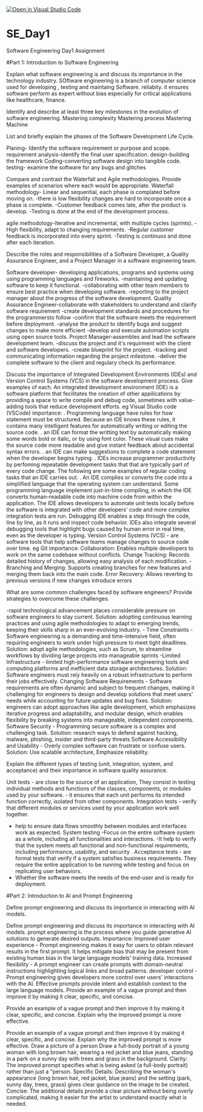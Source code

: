 [![Open in Visual Studio Code](https://classroom.github.com/assets/open-in-vscode-2e0aaae1b6195c2367325f4f02e2d04e9abb55f0b24a779b69b11b9e10269abc.svg)](https://classroom.github.com/online_ide?assignment_repo_id=18363989&assignment_repo_type=AssignmentRepo)
# SE_Day1
Software Engineering Day1 Assignment

#Part 1: Introduction to Software Engineering

Explain what software engineering is and discuss its importance in the technology industry.
SOftware engineering is a branch of computer science used for developing , testing and maintaing Software.
reliabity. it ensures software perform as expert without bias especially for critical applications like healthcare, finance.

Identify and describe at least three key milestones in the evolution of software engineering.
Mastering complexity
Mastering process
Mastering Machine

List and briefly explain the phases of the Software Development Life Cycle.

Planing- Identify the software requirement or purpose and scope.
requirement analysis-identify the final user specification.
design-building the framework
Coding-converting software design into tangible code.
testing- examine the software for any bugs and glitches

Compare and contrast the Waterfall and Agile methodologies. Provide examples of scenarios where each would be appropriate.
Waterfall methodology- Linear and sequential, each phase is complated before moving on.
-there is low flexibility
changes are hard to incorporate once a phase is complete.
-Customer feedback comes late, after the product is develop.
-Testing is done at the end of the development process.

agile methodology-lterative and incremental, with multiple cycles (sprints).
-High flexibility, adapt to changing requirements.
-Regular customer feedback is incorporated into every sprint.
-Testing is continuos and done after each iteration.

Describe the roles and responsibilities of a Software Developer, a Quality Assurance Engineer, and a Project Manager in a software engineering team.

Software developer- developing applications, programs and systems using using programming languages and fireworks.
-maintaining and updating software to keep it functional.
-collaborating with other team members to ensure best practice when developing software.
-reporting to the project manager about the progress of the software development.
Quality Assurance Engineer-collaborate with stakeholders to understand and clarify software requirement
-create development standards and procedures for the programmersto follow
-confirm that the software meets the requirement before deployment.
-analyse the product to identify bugs and suggest changes to make more efficient
-develop and execute automation scripts using open source tools.
Project Manager-assembles and lead the software development team.
-discuss the project and it's requirment with the client and software developers.
-create blueprint for the project.
-tracking and communicating information regarding the project milestone.
-deliver the complete software to the client and regulary check its performance.

Discuss the importance of Integrated Development Environments (IDEs) and Version Control Systems (VCS) in the software development process. Give examples of each.
An integrated development environment (IDE) is a software platform that fecilitates the creation of other appilications by providing a space to write compile and debug code, sometimes with value-adding tools that reduce development efforts. eg Visual Studio code (VSCode)
importance:
. Programming language have rules for how statement must be structured.
  Because an IDE knows these rules, it contains many intelligent features for automatically writing or editing the source code.
. an IDE can format the writting text by automatically making some words bold or italic, or by using font color. These visual cues make the source code more    readable and give instant feedback about accidental syntax errors.
. an IDE can make suggestions to complete a code statement when the developer begins typing.
. IDEs increase programmer productivity by perfoming repeatable development tasks that that are typically part of every code change. The following are some     examples of regular coding tasks that an IDE carries out.
. An IDE complies or converts the code into a simplified language that the operating system can understand. Some programming language implement just-in-time compiling, in which the IDE converts human-readable code into machine code from within the application.
The IDE allows developers to automate unit tests locally before the software is integrated with other developers' code and more complex integration tests are run.
Debugging IDE enables a step through the code, line by line, as it runs and inspect code behavior. IDEs also integrate several debugging tools that highlight bugs caused by human error in real time, even as the developer is typing.
Version Control Systems (VCS) - are software tools that help software teams manage changes to source code over time. eg Git
importance:
Collaboration: Enables multiple developers to work on the same codebase without conflicts.
Change Tracking: Records detailed history of changes, allowing easy analysis of each modification. 
-Branching and Merging: Supports creating branches for new features and merging them back into the main code.
Error Recovery: Allows reverting to previous versions if new changes introduce errors


What are some common challenges faced by software engineers? Provide strategies to overcome these challenges.

-rapid technological advancement places considerable pressure on software engineers to stay current.
 Solution: adopting continuous learning practices and using agile methodologies to adapt to emerging trends, keeping their skills sharp in an ever-evolving industry. -
Time Constraints - Software engineering is a demanding and time-intensive field, often requiring engineers to work under high pressure to meet tight deadlines.
 Solution: adopt agile methodologies, such as Scrum, to streamline workflows by dividing large projects into manageable sprints 
-Limited Infrastructure - limited high-performance software engineering tools and computing platforms and inefficient data storage architectures. 
 Solution: Software engineers must rely heavily on a robust infrastructure to perform their jobs effectively.
Changing Software Requirements - Software requirements are often dynamic and subject to frequent changes, making it challenging for engineers to design and develop solutions that meet users' needs while accounting for future updates and bug fixes. 
Solution: engineers can adopt approaches like agile development, which emphasizes iterative progress and adaptability, and modular design, which enables flexibility by breaking systems into manageable, independent components.
Software Security - Programming secure software is a complex and challenging task. 
Solution: research ways to defend against hacking, malware, phishing, insider and third-party threats
Software Accessibility and Usability - Overly complex software can frustrate or confuse users. 
Solution: Use scalable architecture, Emphasize reliability.


Explain the different types of testing (unit, integration, system, and acceptance) and their importance in software quality assurance.

Unit tests - are close to the source of an application, They consist in testing individual methods and functions of the classes, components, or modules used by your software. - it ensures that each unit performs its intended function correctly, isolated from other components.
 Integration tests - verify that different modules or services used by your application work well together.
 - help to ensure data flows smoothly between modules and interfaces work as expected.
 System testing -Focus on the entire software system as a whole, including all functionalities and interactions.
 -It help to verify that the system meets all functional and non-functional requirements, including performance, usability, and security .
Acceptance tests - are formal tests that verify if a system satisfies business requirements. They require the entire application to be running while testing and focus on replicating user behaviors. 
- Whether the software meets the needs of the end-user and is ready for deployment.


#Part 2: Introduction to AI and Prompt Engineering


Define prompt engineering and discuss its importance in interacting with AI models.

Define prompt engineering and discuss its importance in interacting with AI models.
 prompt engineering  is the process where you guide generative AI solutions to generate desired outputs.
Importance:
Improved user experience - Prompt engineering makes it easy for users to obtain relevant results in the first prompt. It helps mitigate bias that may be present from existing human bias in the large language models’ training data.
Increased flexibility - A prompt engineer can create prompts with domain-neutral instructions highlighting logical links and broad patterns.
developer control - Prompt engineering gives developers more control over users' interactions with the AI. Effective prompts provide intent and establish context to the large language models. Provide an example of a vague prompt and then improve it by making it clear, specific, and concise.

Provide an example of a vague prompt and then improve it by making it clear, specific, and concise. Explain why the improved prompt is more effective.

Provide an example of a vague prompt and then improve it by making it clear, specific, and concise. Explain why the improved prompt is more effective.
Draw a picture of a person
Draw a full-body portrait of a young woman with long brown hair, wearing a red jacket and blue jeans, standing in a park on a sunny day with trees and grass in the background.
Clarity: The improved prompt specifies what is being asked (a full-body portrait) rather than just a "person.
Specific Details: Describing the woman's appearance (long brown hair, red jacket, blue jeans) and the setting (park, sunny day, trees, grass) gives clear guidance on the image to be created.
Concise: The additional details provide a clear picture without being overly complicated, making it easier for the artist to understand exactly what is needed.
